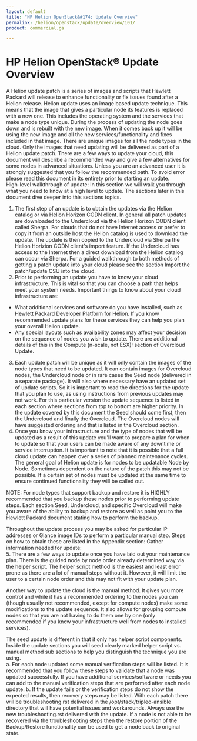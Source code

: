 ```yaml
---
layout: default
title: "HP Helion OpenStack&#174; Update Overview"
permalink: /helion/openstack/update/overview/101/
product: commercial.ga

---
```

<!--UNDER REVISION-->


<script>

function PageRefresh {
onLoad="window.refresh"
}

PageRefresh();

</script>
<!--
<p style="font-size: small;"> <a href="/helion/openstack/">&#9664; PREV | <a href="/helion/openstack/">&#9650; UP</a> | <a href="/helion/openstack/faq/">NEXT &#9654; </a></p>
-->
# HP Helion OpenStack&reg; Update Overview

A Helion update patch is a series of images and scripts that Hewlett Packard will release to enhance functionality or fix issues found after a Helion release.  Helion update uses an image based update technique.  This means that the image that gives a particular node its features is replaced with a new one.  This includes the operating system and the services that make a node type unique.  During the process of updating the node goes down and is rebuilt with the new image.  When it comes back up it will be using the new image and all the new services/functionality and fixes included in that image.  There are unique images for all the node types in the cloud.  Only the images that need updating will be delivered as part of a Helion update patch.  There are a few ways to update your cloud, this document will describe a recommended way and give a few alternatives for some nodes in advanced situations.  Unless you are an advanced user it is strongly suggested that you follow the recommended path.  To avoid error please read this document in its entirety prior to starting an update.  
High-level walkthrough of update:
In this section we will walk you through what you need to know at a high level to update.  The sections later in this document dive deeper into this sections topics.  
1.	The first step of an update is to obtain the updates via the Helion catalog or via Helion Horizon CODN client.  In general all patch updates are downloaded to the Undercloud via the Helion Horizon CODN client called Sherpa.  For clouds that do not have Internet access or prefer to copy it from an outside host the Helion catalog is used to download the update.  The update is then copied to the Undercloud via Sherpa the Helion Horizion CODN client's import feature.  If the Undercloud has access to the Internet then a direct download from the Helion catalog can occur via Sherpa.  For a guided walkthrough to both methods of getting a patch update into your cloud please see the section Import the patch/update CSU into the cloud. 
2.	Prior to performing an update you have to know your cloud infrastructure.  This is vital so that you can choose a path that helps meet your system needs.  Important things to know about your cloud infrastructure are:
* What additional services and software do you have installed, such as Hewlett Packard Developer Platform for Helion.  If you know recommended update plans for these services they can help you plan your overall Helion update.
* Any special layouts such as availability zones may affect your decision on the sequence of nodes you wish to update.  There are additional details of this in the Compute (n-scale, not ESX):  section of Overcloud Update. 
3.	Each update patch will be unique as it will only contain the images of the node types that need to be updated.  It can contain images for Overcloud nodes, the Undercloud node or in rare cases the Seed node (delivered in a separate package).  It will also where necessary have an updated set of update scripts.  So it is important to read the directions for the update that you plan to use, as using instructions from previous updates may not work.  For this particular version the update sequence is listed in each section where sections from top to bottom are higher priority.  In the update covered by this document the Seed should come first, then the Undercloud and finally the Overcloud.  The Overcloud nodes will have suggested ordering and that is listed in the Overcloud section.  
4.	Once you know your infrastructure and the type of nodes that will be updated as a result of this update you'll want to prepare a plan for when to update so that your users can be made aware of any downtime or service interruption.  It is important to note that it is possible that a full cloud update can happen over a series of planned maintenance cycles.  The general goal of Helion update is for nodes to be updatable Node by Node.  Sometimes dependent on the nature of the patch this may not be possible.  If a certain set of nodes must be updated at the same time to ensure continued functionality they will be called out.  

NOTE:  For node types that support backup and restore it is HIGHLY recommended that you backup these nodes prior to performing update steps.  Each section Seed, Undercloud, and specific Overcloud will make you aware of the ability to backup and restore as well as point you to the Hewlett Packard document stating how to perform the backup.  

Throughout the update process you may be asked for particular IP addresses or Glance image IDs to perform a particular manual step.  Steps on how to obtain these are listed in the Appendix section:  Gather information needed for update:   
5.	There are a few ways to update once you have laid out your maintenance plan.  There is the guided node by node order already determined way via the helper script.  The helper script method is the easiest and least error prone as there are a lot of manual steps without it.  However, it will limit the user to a certain node order and this may not fit with your update plan.  

Another way to update the cloud is the manual method.  It gives you more control and while it has a recommended ordering to the nodes you can (though usually not recommended, except for compute nodes) make some modifications to the update sequence.  It also allows for grouping compute nodes so that you are not having to do them one by one (only recommended if you know your infrastructure well from nodes to installed services).  

The seed update is different in that it only has helper script components.  Inside the update sections you will seed clearly marked helper script vs. manual method sub sections to help you distinguish the technique you are using.       
a.	For each node updated some manual verification steps will be listed.  It is recommended that you follow these steps to validate that a node was updated successfully.  If you have additional services/software or needs you can add to the manual verification steps that are performed after each node update. 
b.	If the update fails or the verification steps do not show the expected results, then recovery steps may be listed.  With each patch there will be troubleshooting.rst delivered in the /opt/stack/tripleo-ansible directory that will have potential issues and workarounds.  Always use the new troubleshooting.rst delivered with the update.  If a node is not able to be recovered via the troubleshooting steps then the restore portion of the Backup/Restore functionality can be used to get a node back to original state.

